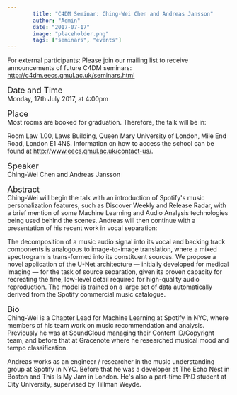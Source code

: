```yaml
---
        title: "C4DM Seminar: Ching-Wei Chen and Andreas Jansson"
        author: "Admin"
        date: "2017-07-17"
        image: "placeholder.png"
        tags: ["seminars", "events"]
---
```


<p>For external participants: Please join our mailing list to receive announcements of future C4DM seminars: <a href="http://c4dm.eecs.qmul.ac.uk/seminars.html">http://c4dm.eecs.qmul.ac.uk/seminars.html</a></p>


<span style="font-size: 130%;">Date and Time</span></br>
Monday, 17th July 2017, at 4:00pm

<span style="font-size: 130%;">Place</span></br>
Most rooms are booked for graduation. Therefore, the talk will be in:</br>

Room Law 1.00, Laws Building, Queen Mary University of London, Mile End Road, London E1 4NS. Information on how to access the school can be found at <a href="http://www.eecs.qmul.ac.uk/contact-us/">http://www.eecs.qmul.ac.uk/contact-us/</a>.

<span style="font-size: 130%;">Speaker</span></br>
Ching-Wei Chen and Andreas Jansson

<span style="font-size: 130%;">Abstract</span></br>
Ching-Wei will begin the talk with an introduction of Spotify's music personalization features, such as Discover Weekly and Release Radar, with a brief mention of some Machine Learning and Audio Analysis technologies being used behind the scenes. Andreas will then continue with a presentation of his recent work in vocal separation:

The decomposition of a music audio signal into its vocal and backing track components is analogous to image-to-image translation, where a mixed spectrogram is trans-formed into its constituent sources. We propose a novel application of the U-Net architecture — initially developed for medical imaging — for the task of source separation, given its proven capacity for recreating the fine, low-level detail required for high-quality audio reproduction. The model is trained on a large set of data automatically derived from the Spotify commercial music catalogue.

<span style="font-size: 130%;">Bio</span></br>
Ching-Wei is a Chapter Lead for Machine Learning at Spotify in NYC, where members of his team work on music recommendation and analysis. Previously he was at SoundCloud managing their Content ID/Copyright team, and before that at Gracenote where he researched musical mood and tempo classification.

Andreas works as an engineer / researcher in the music understanding group at Spotify in NYC. Before that he was a developer at The Echo Nest in Boston and This Is My Jam in London. He's also a part-time PhD student at City University, supervised by Tillman Weyde.

